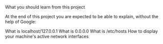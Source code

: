 What you should learn from this project

At the end of this project you are expected to be able to explain, without the help of Google:

What is localhost/127.0.0.1
What is 0.0.0.0
What is /etc/hosts
How to display your machine's active network interfaces